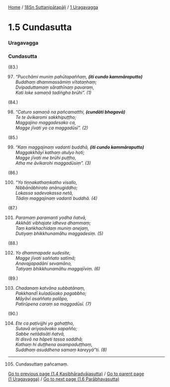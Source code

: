 
[Home](/) / [18Sn Suttanipātapāḷi](/tipitaka/18Sn.md) / [1 Uragavagga](/tipitaka/18Sn/1.md)

# 1.5 Cundasutta

### Uragavagga

### Cundasutta

(83.)

97. _“Pucchāmi muniṃ pahūtapaññaṃ, __(iti cundo kammāraputto)___  
_Buddhaṃ dhammassāmiṃ vītataṇhaṃ;_  
_Dvipaduttamaṃ sārathīnaṃ pavaraṃ,_  
_Kati loke samaṇā tadiṅgha brūhi”. (1)_  


(84.)

98. _“Caturo samaṇā na pañcamatthi, __(cundāti bhagavā)___  
_Te te āvikaromi sakkhipuṭṭho;_  
_Maggajino maggadesako ca,_  
_Magge jīvati yo ca maggadūsī”. (2)_  


(85.)

99. _“Kaṃ maggajinaṃ vadanti buddhā, __(iti cundo kammāraputto)___  
_Maggakkhāyī kathaṃ atulyo hoti;_  
_Magge jīvati me brūhi puṭṭho,_  
_Atha me āvikarohi maggadūsiṃ”. (3)_  


(86.)

100. _“Yo tiṇṇakathaṃkatho visallo,_  
_Nibbānābhirato anānugiddho;_  
_Lokassa sadevakassa netā,_  
_Tādiṃ maggajinaṃ vadanti buddhā. (4)_  


(87.)

101. _Paramaṃ paramanti yodha ñatvā,_  
_Akkhāti vibhajate idheva dhammaṃ;_  
_Taṃ kaṅkhachidaṃ muniṃ anejaṃ,_  
_Dutiyaṃ bhikkhunamāhu maggadesiṃ. (5)_  


(88.)

102. _Yo dhammapade sudesite,_  
_Magge jīvati saññato satīmā;_  
_Anavajjapadāni sevamāno,_  
_Tatiyaṃ bhikkhunamāhu maggajīviṃ. (6)_  


(89.)

103. _Chadanaṃ katvāna subbatānaṃ,_  
_Pakkhandī kuladūsako pagabbho;_  
_Māyāvī asaññato palāpo,_  
_Patirūpena caraṃ sa maggadūsī. (7)_  


(90.)

104. _Ete ca paṭivijjhi yo gahaṭṭho,_  
_Sutavā ariyasāvako sapañño;_  
_Sabbe netādisāti ñatvā,_  
_Iti disvā na hāpeti tassa saddhā;_  
_Kathaṃ hi duṭṭhena asampaduṭṭhaṃ,_  
_Suddhaṃ asuddhena samaṃ kareyyā”ti. (8)_  


---

105. Cundasuttaṃ pañcamaṃ.



[Go to previous page (1.4 Kasibhāradvājasutta)](/tipitaka/18Sn/1/1.4.md) / [Go to parent page (1 Uragavagga)](/tipitaka/18Sn/1.md) / [Go to next page (1.6 Parābhavasutta)](/tipitaka/18Sn/1/1.6.md)


